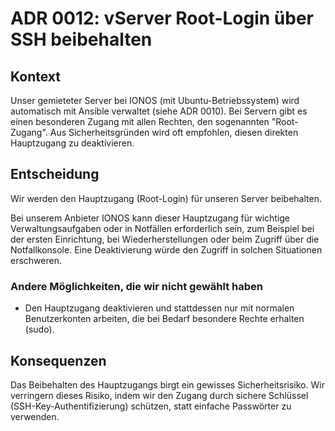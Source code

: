# ADR 0012: vServer Root-Login über SSH beibehalten

## Kontext

Unser gemieteter Server bei IONOS (mit Ubuntu-Betriebssystem) wird automatisch mit Ansible verwaltet (siehe ADR 0010).
Bei Servern gibt es einen besonderen Zugang mit allen Rechten, den sogenannten "Root-Zugang". Aus Sicherheitsgründen
wird oft empfohlen, diesen direkten Hauptzugang zu deaktivieren.

## Entscheidung

Wir werden den Hauptzugang (Root-Login) für unseren Server beibehalten.

Bei unserem Anbieter IONOS kann dieser Hauptzugang für wichtige Verwaltungsaufgaben oder in Notfällen erforderlich sein,
zum Beispiel bei der ersten Einrichtung, bei Wiederherstellungen oder beim Zugriff über die Notfallkonsole. Eine
Deaktivierung würde den Zugriff in solchen Situationen erschweren.

### Andere Möglichkeiten, die wir nicht gewählt haben

- Den Hauptzugang deaktivieren und stattdessen nur mit normalen Benutzerkonten arbeiten, die bei Bedarf besondere Rechte
  erhalten (sudo).

## Konsequenzen

Das Beibehalten des Hauptzugangs birgt ein gewisses Sicherheitsrisiko. Wir verringern dieses Risiko, indem wir den
Zugang durch sichere Schlüssel (SSH-Key-Authentifizierung) schützen, statt einfache Passwörter zu verwenden.
